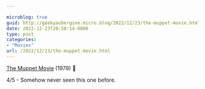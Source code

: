```yaml
---

microblog: true
guid: http://geekyaubergine.micro.blog/2022/12/23/the-muppet-movie.html
date: 2022-12-23T20:58:14-0000
type: post
categories:
- "Movies"
url: /2022/12/23/the-muppet-movie.html
---
```

[The Muppet Movie](https://www.imdb.com/title/tt0079588/) (1979) 🍿

4/5 - Somehow never seen this one before.

